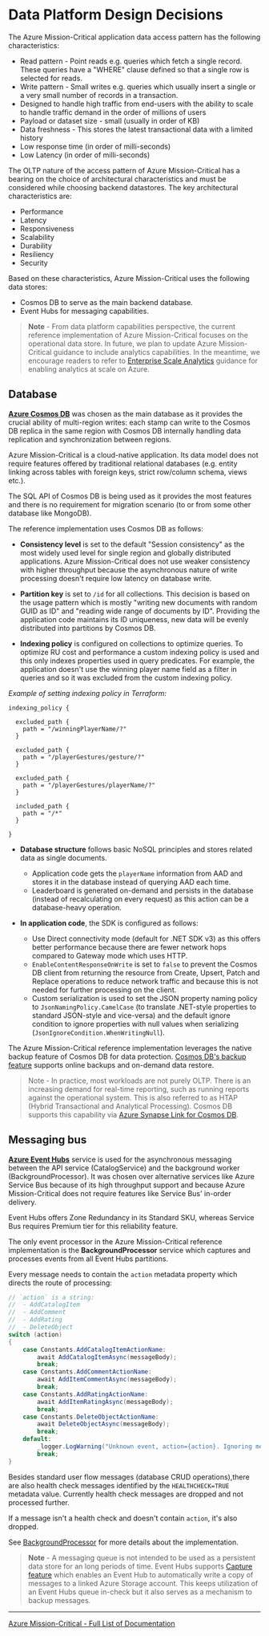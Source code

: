 # Data Platform Design Decisions

The Azure Mission-Critical application data access pattern has the following characteristics:

- Read pattern - Point reads e.g. queries which fetch a single record. These queries have a "WHERE" clause defined so that a single row is selected for reads.
- Write pattern - Small writes e.g. queries which usually insert a single or a very small number of records in a transaction.
- Designed to handle high traffic from end-users with the ability to scale to handle traffic demand in the order of millions of users
- Payload or dataset size - small (usually in order of KB)
- Data freshness - This stores the latest transactional data with a limited history
- Low response time (in order of milli-seconds)
- Low Latency (in order of milli-seconds)

The OLTP nature of the access pattern of Azure Mission-Critical has a bearing on the choice of architectural characteristics and must be considered while choosing backend datastores. The key architectural characteristics are:

- Performance
- Latency
- Responsiveness
- Scalability
- Durability
- Resiliency
- Security

Based on these characteristics, Azure Mission-Critical uses the following data stores:

- Cosmos DB to serve as the main backend database.
- Event Hubs for messaging capabilities.

> **Note** - From data platform capabilities perspective, the current reference implementation of Azure Mission-Critical focuses on the operational data store. In future, we plan to update Azure Mission-Critical guidance to include analytics capabilities. In the meantime, we encourage readers to refer to [Enterprise Scale Analytics](https://docs.microsoft.com/azure/cloud-adoption-framework/scenarios/data-management/enterprise-scale-landing-zone) guidance for enabling analytics at scale on Azure.

## Database

**[Azure Cosmos DB](https://azure.microsoft.com/services/cosmos-db/)** was chosen as the main database as it provides the crucial ability of multi-region writes: each stamp can write to the Cosmos DB replica in the same region with Cosmos DB internally handling data replication and synchronization between regions.

Azure Mission-Critical is a cloud-native application. Its data model does not require features offered by traditional relational databases (e.g. entity linking across tables with foreign keys, strict row/column schema, views etc.).

The SQL API of Cosmos DB is being used as it provides the most features and there is no requirement for migration scenario (to or from some other database like MongoDB).

The reference implementation uses Cosmos DB as follows:

- **Consistency level** is set to the default "Session consistency" as the most widely used level for single region and globally distributed applications. Azure Mission-Critical does not use weaker consistency with higher throughput because the asynchronous nature of write processing doesn't require low latency on database write.

- **Partition key** is set to `/id` for all collections. This decision is based on the usage pattern which is mostly "writing new documents with random GUID as ID" and "reading wide range of documents by ID". Providing the application code maintains its ID uniqueness, new data will be evenly distributed into partitions by Cosmos DB.

- **Indexing policy** is configured on collections to optimize queries. To optimize RU cost and performance a custom indexing policy is used and this only indexes properties used in query predicates. For example, the application doesn't use the winning player name field as a filter in queries and so it was excluded from the custom indexing policy.

*Example of setting indexing policy in Terraform:*

```
indexing_policy {

  excluded_path {
    path = "/winningPlayerName/?"
  }

  excluded_path {
    path = "/playerGestures/gesture/?"
  }

  excluded_path {
    path = "/playerGestures/playerName/?"
  }

  included_path {
    path = "/*"
  }

}
```

- **Database structure** follows basic NoSQL principles and stores related data as single documents.
  - Application code gets the `playerName` information from AAD and stores it in the database instead of querying AAD each time.
  - Leaderboard is generated on-demand and persists in the database (instead of recalculating on every request) as this action can be a database-heavy operation.

- **In application code**, the SDK is configured as follows:
  - Use Direct connectivity mode (default for .NET SDK v3) as this offers better performance because there are fewer network hops compared to Gateway mode which uses HTTP.
  - `EnableContentResponseOnWrite` is set to `false` to prevent the Cosmos DB client from returning the resource from Create, Upsert, Patch and Replace operations to reduce network traffic and because this is not needed for further processing on the client.
  - Custom serialization is used to set the JSON property naming policy to `JsonNamingPolicy.CamelCase` (to translate .NET-style properties to standard JSON-style and vice-versa) and the default ignore condition to ignore properties with null values when serializing (`JsonIgnoreCondition.WhenWritingNull`).

The Azure Mission-Critical reference implementation leverages the native backup feature of Cosmos DB for data protection. [Cosmos DB's backup feature](https://docs.microsoft.com/azure/cosmos-db/online-backup-and-restore) supports online backups and on-demand data restore.

> Note - In practice, most workloads are not purely OLTP. There is an increasing demand for real-time reporting, such as running reports against the operational system. This is also referred to as HTAP (Hybrid Transactional and Analytical Processing). Cosmos DB supports this capability via [Azure Synapse Link for Cosmos DB](https://docs.microsoft.com/azure/cosmos-db/synapse-link-use-cases).

## Messaging bus

**[Azure Event Hubs](https://docs.microsoft.com/azure/event-hubs/event-hubs-about)** service is used for the asynchronous messaging between the API service (CatalogService) and the background worker (BackgroundProcessor). It was chosen over alternative services like Azure Service Bus because of its high throughput support and because Azure Mission-Critical does not require features like Service Bus' in-order delivery.

Event Hubs offers Zone Redundancy in its Standard SKU, whereas Service Bus requires Premium tier for this reliability feature.

The only event processor in the Azure Mission-Critical reference implementation is the **BackgroundProcessor** service which captures and processes events from all Event Hubs partitions.

Every message needs to contain the `action` metadata property which directs the route of processing:

```csharp
// `action` is a string:
//  - AddCatalogItem
//  - AddComment
//  - AddRating
//  - DeleteObject
switch (action)
{
    case Constants.AddCatalogItemActionName:
        await AddCatalogItemAsync(messageBody);
        break;
    case Constants.AddCommentActionName:
        await AddItemCommentAsync(messageBody);
        break;
    case Constants.AddRatingActionName:
        await AddItemRatingAsync(messageBody);
        break;
    case Constants.DeleteObjectActionName:
        await DeleteObjectAsync(messageBody);
        break;
    default:
        _logger.LogWarning("Unknown event, action={action}. Ignoring message", action);
        break;
}
```

Besides standard user flow messages (database CRUD operations),there are also health check messages identified by the `HEALTHCHECK=TRUE` metadata value. Currently health check messages are dropped and not processed further.

If a message isn't a health check and doesn't contain `action`, it's also dropped.

See [BackgroundProcessor](/src/app/AlwaysOn.BackgroundProcessor/README.md) for more details about the implementation.

> **Note** - A messaging queue is not intended to be used as a persistent data store for an long periods of time. Event Hubs supports [Capture feature](https://docs.microsoft.com/azure/event-hubs/event-hubs-capture-enable-through-portal) which enables an Event Hub to automatically write a copy of messages to a linked Azure Storage account. This keeps utilization of an Event Hubs queue in-check but it also serves as a mechanism to backup messages.

---
[Azure Mission-Critical - Full List of Documentation](/docs/README.md)
